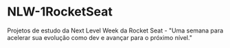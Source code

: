 # NLW-1RocketSeat
Projetos de estudo da Next Level Week da Rocket Seat - "Uma semana para acelerar sua evolução como dev e avançar para o próximo nível."
